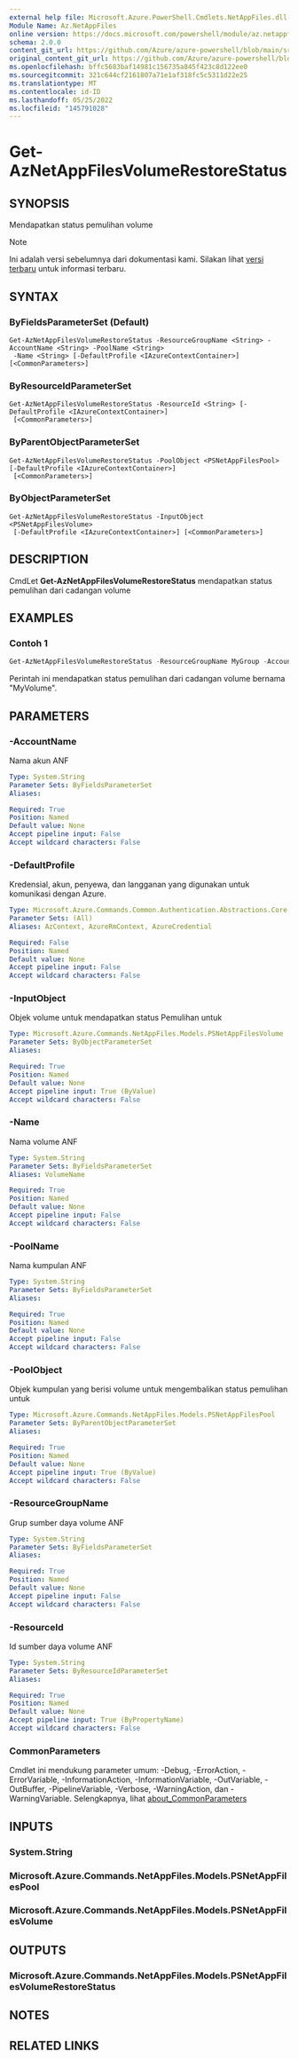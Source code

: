 ```yaml
---
external help file: Microsoft.Azure.PowerShell.Cmdlets.NetAppFiles.dll-Help.xml
Module Name: Az.NetAppFiles
online version: https://docs.microsoft.com/powershell/module/az.netappfiles/get-aznetappfilesvolumerestorestatus
schema: 2.0.0
content_git_url: https://github.com/Azure/azure-powershell/blob/main/src/NetAppFiles/NetAppFiles/help/Get-AzNetAppFilesVolumeRestoreStatus.md
original_content_git_url: https://github.com/Azure/azure-powershell/blob/main/src/NetAppFiles/NetAppFiles/help/Get-AzNetAppFilesVolumeRestoreStatus.md
ms.openlocfilehash: bffc5683baf14981c156735a845f423c8d122ee0
ms.sourcegitcommit: 321c644cf2161807a71e1af318fc5c5311d22e25
ms.translationtype: MT
ms.contentlocale: id-ID
ms.lasthandoff: 05/25/2022
ms.locfileid: "145791028"
---
```

# Get-AzNetAppFilesVolumeRestoreStatus

## SYNOPSIS
Mendapatkan status pemulihan volume

> [!NOTE]
>Ini adalah versi sebelumnya dari dokumentasi kami. Silakan lihat [versi terbaru](/powershell/module/az.netappfiles/get-aznetappfilesvolumerestorestatus) untuk informasi terbaru.

## SYNTAX

### ByFieldsParameterSet (Default)
```
Get-AzNetAppFilesVolumeRestoreStatus -ResourceGroupName <String> -AccountName <String> -PoolName <String>
 -Name <String> [-DefaultProfile <IAzureContextContainer>] [<CommonParameters>]
```

### ByResourceIdParameterSet
```
Get-AzNetAppFilesVolumeRestoreStatus -ResourceId <String> [-DefaultProfile <IAzureContextContainer>]
 [<CommonParameters>]
```

### ByParentObjectParameterSet
```
Get-AzNetAppFilesVolumeRestoreStatus -PoolObject <PSNetAppFilesPool> [-DefaultProfile <IAzureContextContainer>]
 [<CommonParameters>]
```

### ByObjectParameterSet
```
Get-AzNetAppFilesVolumeRestoreStatus -InputObject <PSNetAppFilesVolume>
 [-DefaultProfile <IAzureContextContainer>] [<CommonParameters>]
```

## DESCRIPTION
CmdLet **Get-AzNetAppFilesVolumeRestoreStatus** mendapatkan status pemulihan dari cadangan volume

## EXAMPLES

### Contoh 1
```powershell
Get-AzNetAppFilesVolumeRestoreStatus -ResourceGroupName MyGroup -AccountName MyAccount -PoolName MyPool -Name MyVolume
```

Perintah ini mendapatkan status pemulihan dari cadangan volume bernama "MyVolume".

## PARAMETERS

### -AccountName
Nama akun ANF

```yaml
Type: System.String
Parameter Sets: ByFieldsParameterSet
Aliases:

Required: True
Position: Named
Default value: None
Accept pipeline input: False
Accept wildcard characters: False
```

### -DefaultProfile
Kredensial, akun, penyewa, dan langganan yang digunakan untuk komunikasi dengan Azure.

```yaml
Type: Microsoft.Azure.Commands.Common.Authentication.Abstractions.Core.IAzureContextContainer
Parameter Sets: (All)
Aliases: AzContext, AzureRmContext, AzureCredential

Required: False
Position: Named
Default value: None
Accept pipeline input: False
Accept wildcard characters: False
```

### -InputObject
Objek volume untuk mendapatkan status Pemulihan untuk

```yaml
Type: Microsoft.Azure.Commands.NetAppFiles.Models.PSNetAppFilesVolume
Parameter Sets: ByObjectParameterSet
Aliases:

Required: True
Position: Named
Default value: None
Accept pipeline input: True (ByValue)
Accept wildcard characters: False
```

### -Name
Nama volume ANF

```yaml
Type: System.String
Parameter Sets: ByFieldsParameterSet
Aliases: VolumeName

Required: True
Position: Named
Default value: None
Accept pipeline input: False
Accept wildcard characters: False
```

### -PoolName
Nama kumpulan ANF

```yaml
Type: System.String
Parameter Sets: ByFieldsParameterSet
Aliases:

Required: True
Position: Named
Default value: None
Accept pipeline input: False
Accept wildcard characters: False
```

### -PoolObject
Objek kumpulan yang berisi volume untuk mengembalikan status pemulihan untuk

```yaml
Type: Microsoft.Azure.Commands.NetAppFiles.Models.PSNetAppFilesPool
Parameter Sets: ByParentObjectParameterSet
Aliases:

Required: True
Position: Named
Default value: None
Accept pipeline input: True (ByValue)
Accept wildcard characters: False
```

### -ResourceGroupName
Grup sumber daya volume ANF

```yaml
Type: System.String
Parameter Sets: ByFieldsParameterSet
Aliases:

Required: True
Position: Named
Default value: None
Accept pipeline input: False
Accept wildcard characters: False
```

### -ResourceId
Id sumber daya volume ANF

```yaml
Type: System.String
Parameter Sets: ByResourceIdParameterSet
Aliases:

Required: True
Position: Named
Default value: None
Accept pipeline input: True (ByPropertyName)
Accept wildcard characters: False
```

### CommonParameters
Cmdlet ini mendukung parameter umum: -Debug, -ErrorAction, -ErrorVariable, -InformationAction, -InformationVariable, -OutVariable, -OutBuffer, -PipelineVariable, -Verbose, -WarningAction, dan -WarningVariable. Selengkapnya, lihat [about_CommonParameters](http://go.microsoft.com/fwlink/?LinkID=113216)

## INPUTS

### System.String

### Microsoft.Azure.Commands.NetAppFiles.Models.PSNetAppFilesPool

### Microsoft.Azure.Commands.NetAppFiles.Models.PSNetAppFilesVolume

## OUTPUTS

### Microsoft.Azure.Commands.NetAppFiles.Models.PSNetAppFilesVolumeRestoreStatus

## NOTES

## RELATED LINKS
